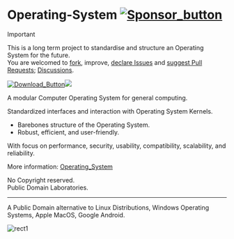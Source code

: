# Operating-System [![Sponsor_button](https://dub.sh/fk4m2Ao)](https://dub.sh/Operating-System "Donate to the Project")

> [!IMPORTANT]  
> This is a long term project to standardise and structure an Operating System for the future.  
> You are welcomed to [fork](../../fork/), improve, [declare Issues](../../issues/new/) and [suggest Pull Requests](../../pulls/); [Discussions](../../discussions/).
> 
> 
> [![Download_Button](https://dub.sh/haAKbTN)](../../archive/main.zip "Download Repository as .zip file")[![](https://github.com/vaido-world/Operating-System/assets/21064622/fc05140d-6087-43ba-b311-e82147c5110f)](./Operating_System#readme/ "Explore the project")

A modular Computer Operating System for general computing.

Standardized interfaces and interaction with Operating System Kernels.  
* Barebones structure of the Operating System.
* Robust, efficient, and user-friendly.

With focus on performance, security, usability, compatibility, scalability, and reliability.

More information: [Operating_System](./Operating_System)

No Copyright reserved.  
Public Domain Laboratories.  
___
A Public Domain alternative to Linux Distributions, Windows Operating Systems, Apple MacOS, Google Android.

![rect1]()
